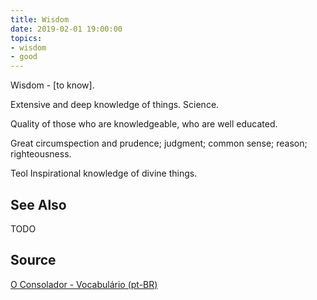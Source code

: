 ```yaml
---
title: Wisdom
date: 2019-02-01 19:00:00
topics:
- wisdom
- good
---
```


Wisdom - [to know]. 

Extensive and deep knowledge of things.  Science. 

Quality of those who are knowledgeable, who are well educated. 

Great circumspection and prudence; judgment; common sense; reason;
righteousness. 

Teol Inspirational knowledge of divine things.

## See Also
TODO

## Source
[O Consolador - Vocabulário (pt-BR)](http://www.oconsolador.com.br/linkfixo/vocabulario/principal.html)
